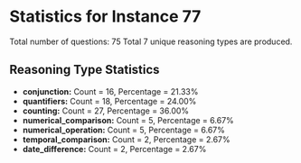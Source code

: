 # Statistics for Instance 77
Total number of questions: 75
Total 7 unique reasoning types are produced.
## Reasoning Type Statistics
- **conjunction:** Count = 16, Percentage = 21.33%
- **quantifiers:** Count = 18, Percentage = 24.00%
- **counting:** Count = 27, Percentage = 36.00%
- **numerical_comparison:** Count = 5, Percentage = 6.67%
- **numerical_operation:** Count = 5, Percentage = 6.67%
- **temporal_comparison:** Count = 2, Percentage = 2.67%
- **date_difference:** Count = 2, Percentage = 2.67%
